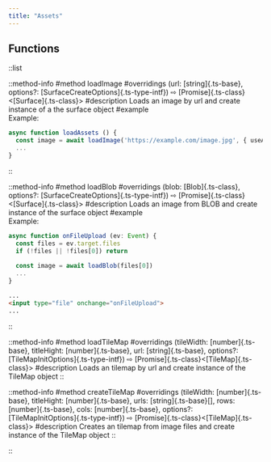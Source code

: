 ```yaml
---
title: "Assets"
---
```



## Functions

::list

::method-info
#method
loadImage
#overridings
(url: [string]{.ts-base}, options?: [SurfaceCreateOptions]{.ts-type-intf}) ⇨ [Promise]{.ts-class}<[Surface]{.ts-class}>
#description
Loads an image by url and create instance of a the surface object
#example
<br>Example:
```ts
async function loadAssets () {
  const image = await loadImage('https://example.com/image.jpg', { useAlpha: false })
  ...
}
```
::

::method-info
#method
loadBlob
#overridings
(blob: [Blob]{.ts-class}, options?: [SurfaceCreateOptions]{.ts-type-intf}) ⇨ [Promise]{.ts-class}<[Surface]{.ts-class}>
#description
Loads an image from BLOB and create instance of the surface object
#example
<br>Example:
```ts
async function onFileUpload (ev: Event) {
  const files = ev.target.files
  if (!files || !files[0]) return
  
  const image = await loadBlob(files[0])
  ...
}
```
```html
...
<input type="file" onchange="onFileUpload">
...
```
::

::method-info
#method
loadTileMap
#overridings
(tileWidth: [number]{.ts-base}, titleHight: [number]{.ts-base}, url: [string]{.ts-base}, options?: [TileMapInitOptions]{.ts-type-intf}) ⇨ [Promise]{.ts-class}<[TileMap]{.ts-class}>
#description
Loads an tilemap by url and create instance of the TileMap object
::

::method-info
#method
createTileMap
#overridings
(tileWidth: [number]{.ts-base}, titleHight: [number]{.ts-base}, urls: [string]{.ts-base}\[], rows: [number]{.ts-base}, cols: [number]{.ts-base}, options?: [TileMapInitOptions]{.ts-type-intf}) ⇨ [Promise]{.ts-class}<[TileMap]{.ts-class}>
#description
Creates an tilemap from image files and create instance of the TileMap object
::

::